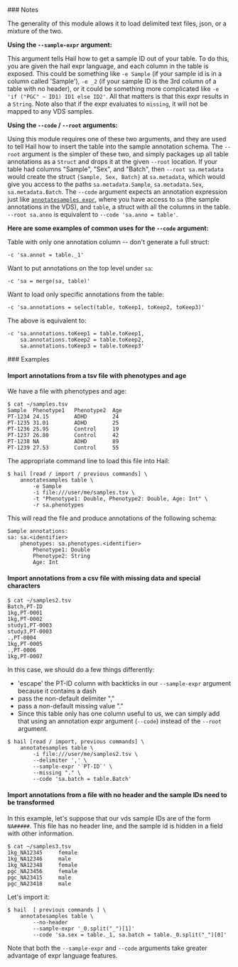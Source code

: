 <div class="cmdhead"></div>

<div class="description"></div>

<div class="synopsis"></div>

<div class="options"></div>

<div class="cmdsubsection">
### Notes

The generality of this module allows it to load delimited text files, json, or a mixture of the two.  

**Using the `--sample-expr` argument:**

This argument tells Hail how to get a sample ID out of your table.  To do this, you are given the hail expr language, and each column in the table is exposed.  This could be something like `-e Sample` (if your sample id is in a column called 'Sample'), `-e _2` (if your sample ID is the 3rd column of a table with no header), or it could be something more complicated like `-e 'if ("PGC" ~ ID1) ID1 else ID2'`.  All that matters is that this expr results in a `String`.  Note also that if the expr evaluates to `missing`, it will not be mapped to any VDS samples.

**Using the `--code` / `--root` arguments:**

Using this module requires one of these two arguments, and they are used to tell Hail how to insert the table into the sample annotation schema.  The `--root` argument is the simpler of these two, and simply packages up all table annotations as a `Struct` and drops it at the given `--root` location.  If your table had columns "Sample", "Sex", and "Batch", then `--root sa.metadata` would create the struct `{Sample, Sex, Batch}` at `sa.metadata`, which would give you access to the paths `sa.metadata.Sample`, `sa.metadata.Sex`, `sa.metadata.Batch`.  The `--code` argument expects an annotation expression just like [`annotatesamples expr`](AnnotateSamplesExpr.md), where you have access to `sa` (the sample annotations in the VDS), and `table`, a struct with all the columns in the table.  `--root sa.anno` is equivalent to `--code 'sa.anno = table'`.

**Here are some examples of common uses for the `--code` argument:**

Table with only one annotation column -- don't generate a full struct:
```
-c 'sa.annot = table._1'
```

Want to put annotations on the top level under `sa`:
```
-c 'sa = merge(sa, table)'
```

Want to load only specific annotations from the table:
```
-c 'sa.annotations = select(table, toKeep1, toKeep2, toKeep3)'
```

The above is equivalent to:
```
-c 'sa.annotations.toKeep1 = table.toKeep1, 
    sa.annotations.toKeep2 = table.toKeep2,
    sa.annotations.toKeep3 = table.toKeep3'
```
</div>

<div class="cmdsubsection">
### Examples

<h4 class="example">Import annotations from a tsv file with phenotypes and age</h4>

We have a file with phenotypes and age:
```
$ cat ~/samples.tsv
Sample  Phenotype1   Phenotype2  Age
PT-1234 24.15        ADHD        24
PT-1235 31.01        ADHD        25
PT-1236 25.95        Control     19
PT-1237 26.80        Control     42
PT-1238 NA           ADHD        89
PT-1239 27.53        Control     55
```

The appropriate command line to load this file into Hail:

```
$ hail [read / import / previous commands] \
    annotatesamples table \
        -e Sample
        -i file:///user/me/samples.tsv \
        -t "Phenotype1: Double, Phenotype2: Double, Age: Int" \
        -r sa.phenotypes
```

   This will read the file and produce annotations of the following schema:

```
Sample annotations:
sa: sa.<identifier>
    phenotypes: sa.phenotypes.<identifier>
        Phenotype1: Double
        Phenotype2: String
        Age: Int
```

<h4 class="example">Import annotations from a csv file with missing data and special characters</h4>

```
$ cat ~/samples2.tsv
Batch,PT-ID
1kg,PT-0001
1kg,PT-0002
study1,PT-0003
study3,PT-0003
.,PT-0004
1kg,PT-0005
.,PT-0006
1kg,PT-0007
```

In this case, we should do a few things differently:

 - 'escape' the PT-ID column with backticks in our `--sample-expr` argument because it contains a dash
 - pass the non-default delimiter ","
 - pass a non-default missing value "."  
 - Since this table only has one column useful to us, we can simply add that using an annotation expr argument (`--code`) instead of the `--root` argument. 
```
$ hail [read / import, previous commands] \
    annotatesamples table \
        -i file:///user/me/samples2.tsv \
        --delimiter ',' \
        --sample-expr '`PT-ID`' \
        --missing "." \
        --code 'sa.batch = table.Batch'
```

<h4 class="example">Import annotations from a file with no header and the sample IDs need to be transformed</h4>

In this example, let's suppose that our vds sample IDs are of the form `NA#####`.  This file has no header line, and the sample id is hidden in a field with other information.

```
$ cat ~/samples3.tsv
1kg_NA12345     female   
1kg_NA12346     male
1kg_NA12348     female
pgc_NA23456     female
pgc_NA23415     male
pgc_NA23418     male
```

Let's import it:

```
$ hail  [ previous commands ] \ 
    annotatesamples table \
        --no-header
        --sample-expr '_0.split("_")[1]'
        --code 'sa.sex = table._1, sa.batch = table._0.split("_")[0]'
```

Note that both the `--sample-expr` and `--code` arguments take greater advantage of expr language features.
</div>